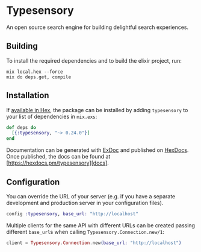 # Typesensory

An open source search engine for building delightful search experiences.

## Building

To install the required dependencies and to build the elixir project, run:

```console
mix local.hex --force
mix do deps.get, compile
```

## Installation

If [available in Hex][], the package can be installed by adding `typesensory` to
your list of dependencies in `mix.exs`:

```elixir
def deps do
  [{:typesensory, "~> 0.24.0"}]
end
```

Documentation can be generated with [ExDoc][] and published on [HexDocs][]. Once published, the docs can be found at
[https://hexdocs.pm/typesensory][docs].

## Configuration

You can override the URL of your server (e.g. if you have a separate development and production server in your
configuration files).

```elixir
config :typesensory, base_url: "http://localhost"
```

Multiple clients for the same API with different URLs can be created passing different `base_url`s when calling
`Typesensory.Connection.new/1`:

```elixir
client = Typesensory.Connection.new(base_url: "http://localhost")
```

[exdoc]: https://github.com/elixir-lang/ex_doc
[hexdocs]: https://hexdocs.pm
[available in hex]: https://hex.pm/docs/publish
[docs]: https://hexdocs.pm/typesensory
